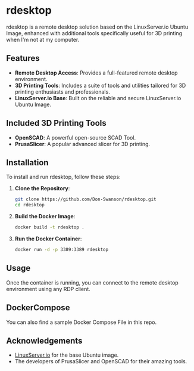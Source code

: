 # rdesktop

rdesktop is a remote desktop solution based on the LinuxServer.io Ubuntu Image, enhanced with additional tools specifically useful for 3D printing when I'm not at my computer.

## Features

- **Remote Desktop Access**: Provides a full-featured remote desktop environment.
- **3D Printing Tools**: Includes a suite of tools and utilities tailored for 3D printing enthusiasts and professionals.
- **LinuxServer.io Base**: Built on the reliable and secure LinuxServer.io Ubuntu Image.

## Included 3D Printing Tools

- **OpenSCAD**: A powerful open-source SCAD Tool.
- **PrusaSlicer**: A popular advanced slicer for 3D printing.

## Installation

To install and run rdesktop, follow these steps:

1. **Clone the Repository**:
	```sh
	git clone https://github.com/Don-Swanson/rdesktop.git
	cd rdesktop
	```

2. **Build the Docker Image**:
	```sh
	docker build -t rdesktop .
	```

3. **Run the Docker Container**:
	```sh
	docker run -d -p 3389:3389 rdesktop
	```

## Usage

Once the container is running, you can connect to the remote desktop environment using any RDP client.

## DockerCompose

You can also find a sample Docker Compose File in this repo.


## Acknowledgements

- [LinuxServer.io](https://www.linuxserver.io/) for the base Ubuntu image.
- The developers of PrusaSlicer and OpenSCAD for their amazing tools.
